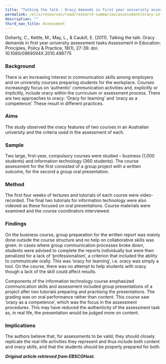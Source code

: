 ```yaml
---
title: "Talking the talk : Oracy demands in first year university assessment tasks"
permalink: /elis/resources/read/research-summaries/assessment/oracy-in-university-assessment-tasks/
description: ""
third_nav_title: Assessment
---
```

Doherty, C., Kettle, M., May, L., & Caukill, E. (2011). Talking the talk: Oracy demands in first year university assessment tasks.Assessment in Education: Principles, Policy & Practice, 18(1), 27-39. doi: 10.1080/0969594X.2010.498775

### Background

There is an increasing interest in communication skills among employers and on university courses preparing students for the workplace. Courses increasingly focus on ‘authentic’ communication activities and, explicitly or implicitly, include oracy within the curriculum or assessment process. There are two approaches to oracy: ‘Oracy for learning’ and ‘oracy as a competence’. These result in different practices.

### Aims

The study observed the oracy features of two courses in an Australian university and the criteria used in the assessment of each.

### Sample

Two large, first-year, compulsory courses were studied – business (1,000 students) and information technology (360 students). The course assessment for the first consisted of a group project with a written outcome, for the second a group oral presentation.

### Method

The first four weeks of lectures and tutorials of each course were video-recorded. The final two tutorials for information technology were also videoed as these focused on oral presentations. Course materials were examined and the course coordinators interviewed.

### Findings

On the business course, group preparation for the written report was mainly done outside the course structure and no help on collaborative skills was given. In cases where group communication processes broke down, students were advised to complete the reports individually but were then penalized for a lack of ‘professionalism’, a criterion that included the ability to communicate orally. This was ‘oracy for learning’, i.e. oracy was simply a tool. On the course, there was no attempt to help students with oracy though a lack of the skill could affect results.

Components of the information technology course emphasized communication skills and assessment included group presentations of a project after two tutorials preparing and practising the presentations. The grading was on oral performance rather than content. This course saw ‘oracy as a competence’, which was the focus in the assessment procedures. This may have reduced the authenticity of the assessment task as, in real life, the presentation would be judged more on content.

### Implications

The authors believe that, for assessments to be valid, they should closely replicate the real-life activities they represent and thus include both content and oracy skills, and that the students should be properly prepared for both.



_**Original article retrieved from EBSCOHost.**_  
